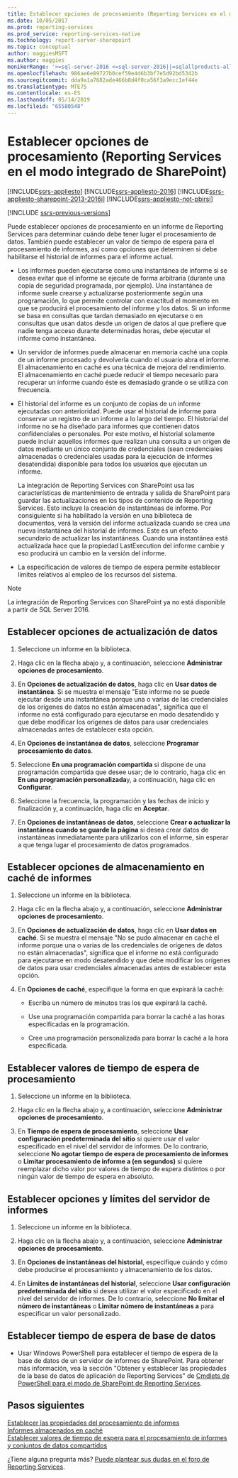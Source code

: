 ```yaml
---
title: Establecer opciones de procesamiento (Reporting Services en el modo integrado de SharePoint)| Microsoft Docs
ms.date: 10/05/2017
ms.prod: reporting-services
ms.prod_service: reporting-services-native
ms.technology: report-server-sharepoint
ms.topic: conceptual
author: maggiesMSFT
ms.author: maggies
monikerRange: '>=sql-server-2016 <=sql-server-2016||=sqlallproducts-allversions'
ms.openlocfilehash: 986ae6e89727b0cef59e4d6b3bf7e5d92bd5342b
ms.sourcegitcommit: dda9a1a7682ade466b8d4f0ca56f3a9ecc1ef44e
ms.translationtype: MTE75
ms.contentlocale: es-ES
ms.lasthandoff: 05/14/2019
ms.locfileid: "65580548"
---
```

# <a name="set-processing-options-reporting-services-in-sharepoint-integrated-mode"></a>Establecer opciones de procesamiento (Reporting Services en el modo integrado de SharePoint)

[!INCLUDE[ssrs-appliesto](../../includes/ssrs-appliesto.md)] [!INCLUDE[ssrs-appliesto-2016](../../includes/ssrs-appliesto-2016.md)] [!INCLUDE[ssrs-appliesto-sharepoint-2013-2016i](../../includes/ssrs-appliesto-sharepoint-2013-2016.md)] [!INCLUDE[ssrs-appliesto-not-pbirsi](../../includes/ssrs-appliesto-not-pbirs.md)]

[!INCLUDE [ssrs-previous-versions](../../includes/ssrs-previous-versions.md)]

  Puede establecer opciones de procesamiento en un informe de Reporting Services para determinar cuándo debe tener lugar el procesamiento de datos. También puede establecer un valor de tiempo de espera para el procesamiento de informes, así como opciones que determinen si debe habilitarse el historial de informes para el informe actual.  
  
-   Los informes pueden ejecutarse como una instantánea de informe si se desea evitar que el informe se ejecute de forma arbitraria (durante una copia de seguridad programada, por ejemplo). Una instantánea de informe suele crearse y actualizarse posteriormente según una programación, lo que permite controlar con exactitud el momento en que se producirá el procesamiento del informe y los datos. Si un informe se basa en consultas que tardan demasiado en ejecutarse o en consultas que usan datos desde un origen de datos al que prefiere que nadie tenga acceso durante determinadas horas, debe ejecutar el informe como instantánea.  
  
-   Un servidor de informes puede almacenar en memoria caché una copia de un informe procesado y devolverla cuando el usuario abra el informe. El almacenamiento en caché es una técnica de mejora del rendimiento. El almacenamiento en caché puede reducir el tiempo necesario para recuperar un informe cuando éste es demasiado grande o se utiliza con frecuencia.  
  
-   El historial del informe es un conjunto de copias de un informe ejecutadas con anterioridad. Puede usar el historial de informe para conservar un registro de un informe a lo largo del tiempo. El historial del informe no se ha diseñado para informes que contienen datos confidenciales o personales. Por este motivo, el historial solamente puede incluir aquellos informes que realizan una consulta a un origen de datos mediante un único conjunto de credenciales (sean credenciales almacenadas o credenciales usadas para la ejecución de informes desatendida) disponible para todos los usuarios que ejecutan un informe.  

    La integración de Reporting Services con SharePoint usa las características de mantenimiento de entrada y salida de SharePoint para guardar las actualizaciones en los tipos de contenido de Reporting Services. Esto incluye la creación de instantáneas de informe. Por consiguiente si ha habilitado la versión en una biblioteca de documentos, verá la versión del informe actualizada cuando se crea una nueva instantánea del historial de informes. Este es un efecto secundario de actualizar las instantáneas. Cuando una instantánea está actualizada hace que la propiedad LastExecution del informe cambie y eso producirá un cambio en la versión del informe.  

-   La especificación de valores de tiempo de espera permite establecer límites relativos al empleo de los recursos del sistema.  

> [!NOTE]
> La integración de Reporting Services con SharePoint ya no está disponible a partir de SQL Server 2016.

## <a name="set-data-refresh-options"></a>Establecer opciones de actualización de datos
  
1.  Seleccione un informe en la biblioteca.  
  
2.  Haga clic en la flecha abajo y, a continuación, seleccione **Administrar opciones de procesamiento**.  
  
3.  En **Opciones de actualización de datos**, haga clic en **Usar datos de instantánea**. Si se muestra el mensaje "Este informe no se puede ejecutar desde una instantánea porque una o varias de las credenciales de los orígenes de datos no están almacenadas", significa que el informe no está configurado para ejecutarse en modo desatendido y que debe modificar los orígenes de datos para usar credenciales almacenadas antes de establecer esta opción.  
  
4.  En **Opciones de instantánea de datos**, seleccione **Programar procesamiento de datos**.  
  
5.  Seleccione **En una programación compartida** si dispone de una programación compartida que desee usar; de lo contrario, haga clic en **En una programación personalizada**y, a continuación, haga clic en **Configurar**.  
  
6.  Seleccione la frecuencia, la programación y las fechas de inicio y finalización y, a continuación, haga clic en **Aceptar**.  
  
7.  En **Opciones de instantáneas de datos**, seleccione **Crear o actualizar la instantánea cuando se guarde la página** si desea crear datos de instantáneas inmediatamente para utilizarlos con el informe, sin esperar a que tenga lugar el procesamiento de datos programados.  
  
## <a name="set-report-caching-options"></a>Establecer opciones de almacenamiento en caché de informes
  
1.  Seleccione un informe en la biblioteca.  
  
2.  Haga clic en la flecha abajo y, a continuación, seleccione **Administrar opciones de procesamiento**.  
  
3.  En **Opciones de actualización de datos**, haga clic en **Usar datos en caché**. Si se muestra el mensaje "No se pudo almacenar en caché el informe porque una o varias de las credenciales de orígenes de datos no están almacenadas", significa que el informe no está configurado para ejecutarse en modo desatendido y que debe modificar los orígenes de datos para usar credenciales almacenadas antes de establecer esta opción.  
  
4.  En **Opciones de caché**, especifique la forma en que expirará la caché:  
  
    -   Escriba un número de minutos tras los que expirará la caché.  
  
    -   Use una programación compartida para borrar la caché a las horas especificadas en la programación.  
  
    -   Cree una programación personalizada para borrar la caché a la hora especificada.  
  
## <a name="set-processing-time-out-values"></a>Establecer valores de tiempo de espera de procesamiento
  
1.  Seleccione un informe en la biblioteca.  
  
2.  Haga clic en la flecha abajo y, a continuación, seleccione **Administrar opciones de procesamiento**.  
  
3.  En **Tiempo de espera de procesamiento**, seleccione **Usar configuración predeterminada del sitio** si quiere usar el valor especificado en el nivel del servidor de informes. De lo contrario, seleccione **No agotar tiempo de espera de procesamiento de informes** o **Limitar procesamiento de informe a (en segundos)** si quiere reemplazar dicho valor por valores de tiempo de espera distintos o por ningún valor de tiempo de espera en absoluto.  
  
## <a name="set-report-history-options-and-limits"></a>Establecer opciones y límites del servidor de informes
  
1.  Seleccione un informe en la biblioteca.  
  
2.  Haga clic en la flecha abajo y, a continuación, seleccione **Administrar opciones de procesamiento**.  
  
3.  En **Opciones de instantáneas del historial**, especifique cuándo y cómo debe producirse el procesamiento y almacenamiento de los datos.  
  
4.  En **Límites de instantáneas del historial**, seleccione **Usar configuración predeterminada del sitio** si desea utilizar el valor especificado en el nivel del servidor de informes. De lo contrario, seleccione **No limitar el número de instantáneas** o **Limitar número de instantáneas a** para especificar un valor personalizado.  
  
## <a name="set-database-timeout"></a>Establecer tiempo de espera de base de datos
  
*  Usar Windows PowerShell para establecer el tiempo de espera de la base de datos de un servidor de informes de SharePoint. Para obtener más información, vea la sección "Obtener y establecer las propiedades de la base de datos de aplicación de Reporting Services" de [Cmdlets de PowerShell para el modo de SharePoint de Reporting Services](../../reporting-services/report-server-sharepoint/powershell-cmdlets-for-reporting-services-sharepoint-mode.md).  
  
## <a name="next-steps"></a>Pasos siguientes

 [Establecer las propiedades del procesamiento de informes](../../reporting-services/report-server/set-report-processing-properties.md)   
 [Informes almacenados en caché](../../reporting-services/report-server/caching-reports-ssrs.md)   
 [Establecer valores de tiempo de espera para el procesamiento de informes y conjuntos de datos compartidos](../../reporting-services/report-server/setting-time-out-values-for-report-and-shared-dataset-processing-ssrs.md)  

¿Tiene alguna pregunta más? [Puede plantear sus dudas en el foro de Reporting Services](https://go.microsoft.com/fwlink/?LinkId=620231).
